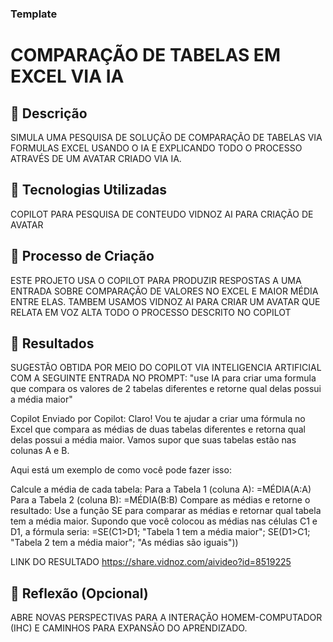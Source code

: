 ### Template


# COMPARAÇÃO DE TABELAS EM EXCEL VIA IA

## 📒 Descrição
SIMULA UMA PESQUISA DE SOLUÇÃO DE COMPARAÇÃO DE TABELAS VIA FORMULAS EXCEL USANDO O IA E EXPLICANDO TODO O PROCESSO ATRAVÉS DE UM AVATAR CRIADO VIA IA.

## 🤖 Tecnologias Utilizadas
COPILOT PARA PESQUISA DE CONTEUDO
VIDNOZ AI PARA CRIAÇÃO DE AVATAR

## 🧐 Processo de Criação
ESTE PROJETO USA O COPILOT PARA PRODUZIR RESPOSTAS A UMA ENTRADA SOBRE COMPARAÇÃO DE VALORES NO EXCEL E MAIOR MÉDIA ENTRE ELAS.
TAMBEM USAMOS VIDNOZ AI PARA CRIAR UM AVATAR QUE RELATA EM VOZ ALTA TODO O PROCESSO DESCRITO NO COPILOT

## 🚀 Resultados
SUGESTÃO OBTIDA POR MEIO DO COPILOT VIA INTELIGENCIA ARTIFICIAL COM A SEGUINTE ENTRADA NO PROMPT: "use IA para criar uma formula que compara os valores de 2 tabelas diferentes e retorne qual delas possui a média maior"

Copilot
Enviado por Copilot:
Claro! Vou te ajudar a criar uma fórmula no Excel que compara as médias de duas tabelas diferentes e retorna qual delas possui a média maior. Vamos supor que suas tabelas estão nas colunas A e B.

Aqui está um exemplo de como você pode fazer isso:

Calcule a média de cada tabela:
Para a Tabela 1 (coluna A): =MÉDIA(A:A)
Para a Tabela 2 (coluna B): =MÉDIA(B:B)
Compare as médias e retorne o resultado:
Use a função SE para comparar as médias e retornar qual tabela tem a média maior. Supondo que você colocou as médias nas células C1 e D1, a fórmula seria:
=SE(C1>D1; "Tabela 1 tem a média maior"; SE(D1>C1; "Tabela 2 tem a média maior"; "As médias são iguais"))

LINK DO RESULTADO
https://share.vidnoz.com/aivideo?id=8519225

## 💭 Reflexão (Opcional)
ABRE NOVAS PERSPECTIVAS PARA A INTERAÇÃO HOMEM-COMPUTADOR (IHC) E CAMINHOS PARA EXPANSÃO DO APRENDIZADO.

